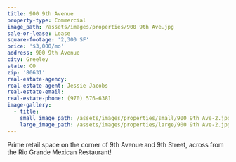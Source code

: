 ```yaml
---
title: 900 9th Avenue
property-type: Commercial
image_path: /assets/images/properties/900 9th Ave.jpg
sale-or-lease: Lease
square-footage: '2,300 SF'
price: '$3,000/mo'
address: 900 9th Avenue
city: Greeley
state: CO
zip: '80631'
real-estate-agency:
real-estate-agent: Jessie Jacobs
real-estate-email:
real-estate-phone: (970) 576-6381
image-gallery:
  - title:
    small_image_path: /assets/images/properties/small/900 9th Ave-2.jpg
    large_image_path: /assets/images/properties/large/900 9th Ave-2.jpg
---
```



Prime retail space on the corner of 9th Avenue and 9th Street, across from the Rio Grande Mexican Restaurant!